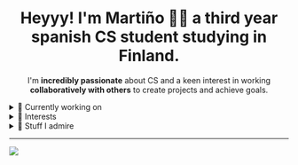 <h1 align='center'>
  Heyyy! I'm Martiño 👨‍💻 a third year spanish CS student studying in Finland.
</h1>

<p align='center'>
  I'm <b>incredibly passionate</b> about CS and a keen interest in working <b>collaboratively with others</b> to create projects and achieve goals.
</p>
  
<details>
  <summary>🔭 Currently working on</summary>
  </br>
  I am <b>proud</b> to be working alongside a team of like-minded individuals, to develop an <b>autonomous system</b> for a <b>Formula Student</b> competition. Being a part of a team has given me invaluable insights into the <b>importance of communication</b>, and be able to work with engineers from different backgrounds and disciplines; giving me the chance, both <b>sharing and acquiring</b> different technical skills.
</details>

<details>
  <summary>🦀 Interests</summary>
  </br>
  <ul>
  <li>Low level SW stuff(embedded, OS, virtualization).</li>
 <li>Deployment and Infrastructure</li>
  <li>Observability.</li>
  <li>Looking forward to learn distributed systems.</li>
  </ul>
</details>

<details>
  <summary>🫠 Stuff I admire</summary>
  </br>
  <ul>
  <li>Chess</li>
 <li>Linux</li>
  <li>Theoretical Math and CS</li>
  <li>Open Source Software</li>
  <li>A simple Life</li>
  </ul>
</details>

-----

<a href="https://www.linkedin.com/in/marti%C3%B1o-/">
  <img src="https://img.shields.io/badge/linkedin-%230077B5.svg?&style=for-the-badge&logo=linkedin&logoColor=white" />
</a>
